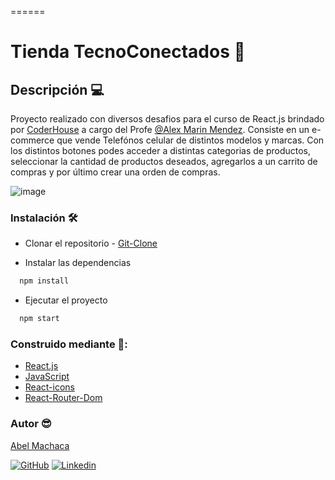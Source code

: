 ======
# Tienda TecnoConectados 🛒

## Descripción 💻
Proyecto realizado con diversos desafios para el curso de React.js brindado por [CoderHouse](https://www.coderhouse.com/) a cargo del Profe [@Alex Marin Mendez](https://www.linkedin.com/in/alexmarinmendez/).
Consiste en un e-commerce que vende Telefónos celular de distintos modelos y marcas.
Con los distintos botones podes acceder a distintas categorias de productos, seleccionar la cantidad de productos deseados, agregarlos a un carrito de compras y por último crear una orden de compras. 

![image](https://media.giphy.com/media/ifmPfqOyzKUwXrTve7/giphy.gif)

  ### Instalación 🛠

* Clonar el repositorio -
[Git-Clone](https://github.com/AbelMachaca/React-Js-Machaca.git)


* Instalar las dependencias

```bash
  npm install
```


* Ejecutar el proyecto 

```bash
  npm start
```

### Construido mediante 📁:
* [React.js](https://es.reactjs.org/) 
* [JavaScript](https://developer.mozilla.org/es/docs/Web/JavaScript)
* [React-icons](https://react-icons.github.io/react-icons/)
* [React-Router-Dom](https://v5.reactrouter.com/web/guides/quick-start)



### Autor 😎
[Abel Machaca](https://github.com/AbelMachaca)

[![GitHub](https://img.shields.io/badge/GitHub-000?style=for-the-badge&logo=ko-fi&logoColor=white)](https://github.com/AbelMachaca)
[![Linkedin](https://img.shields.io/badge/linkedin-0A66C2?style=for-the-badge&logo=linkedin&logoColor=white)](https://www.linkedin.com/in/abelmachaca/)





